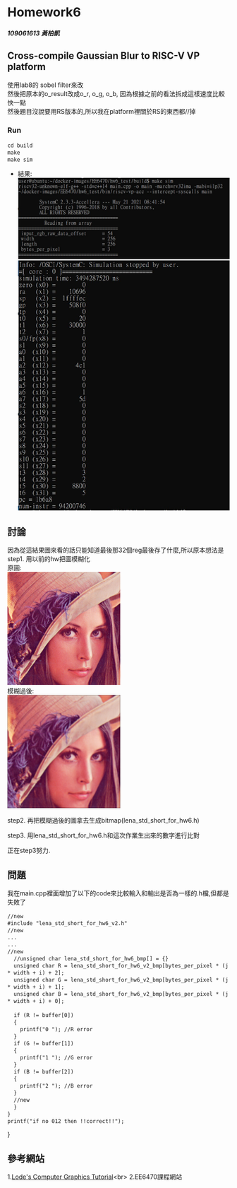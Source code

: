 # Homework6 

##### 109061613 黃柏凱


##  Cross-compile Gaussian Blur to RISC-V VP platform
  使用lab8的 sobel filter來改<br>
  然後把原本的o_result改成o_r, o_g, o_b, 因為根據之前的看法拆成這樣速度比較快一點<br>
  然後題目沒說要用RS版本的,所以我在platform裡關於RS的東西都//掉
  
### Run 
```
cd build
make
make sim
```

* 結果:<br>
    ![](https://github.com/twyayaya/ee6470/blob/master/hw6_test/hw6_1.jpg)<br>
    ![](https://github.com/twyayaya/ee6470/blob/master/hw6_test/hw6_2.jpg)<br>



## 討論
  因為從這結果圖來看的話只能知道最後那32個reg最後存了什麼,所以原本想法是<br>
  step1. 用以前的hw把圖模糊化<br>
    原圖:<br>
    ![](https://github.com/twyayaya/ee6470/blob/master/hw6_test/build/lena_std_short.bmp)<br>
    模糊過後:<br>
    ![](https://github.com/twyayaya/ee6470/blob/master/hw6_test/lena_std_short_for_hw6.bmp)<br>
    
  step2. 再把模糊過後的圖拿去生成bitmap(lena_std_short_for_hw6.h)<br>
  
  step3. 用lena_std_short_for_hw6.h和這次作業生出來的數字進行比對<br>
  
  正在step3努力.<br>
  
## 問題
  我在main.cpp裡面增加了以下的code來比較輸入和輸出是否為一樣的.h檔,但都是失敗了<br>
  
    //new
    #include "lena_std_short_for_hw6_v2.h"
    //new
    ...
    ...
    //new
      //unsigned char lena_std_short_for_hw6_bmp[] = {}
      unsigned char R = lena_std_short_for_hw6_v2_bmp[bytes_per_pixel * (j * width + i) + 2];
      unsigned char G = lena_std_short_for_hw6_v2_bmp[bytes_per_pixel * (j * width + i) + 1];
      unsigned char B = lena_std_short_for_hw6_v2_bmp[bytes_per_pixel * (j * width + i) + 0];

      if (R != buffer[0])
      {
        printf("0 "); //R error
      }
      if (G != buffer[1])
      {
        printf("1 "); //G error
      }
      if (B != buffer[2])
      {
        printf("2 "); //B error
      }
      //new
      }
    }
    printf("if no 012 then !!correct!!");
  }
  


## 參考網站
1.[Lode's Computer Graphics Tutorial](https://lodev.org/cgtutor/filtering.html#Gaussian_Blur_)<br>
2.EE6470課程網站<br>

